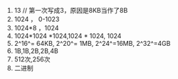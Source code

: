 1. 13 // 第一次写成3，原因是8KB当作了8B
2. 1024 ， 0-1023
3. 1024*8 ，1024
4. 1024*1024 *1024,1024 * 1024, 1024
5. 2^16^= 64KB, 2^20^= 1MB, 2^24^=16MB, 2^32^=4GB
6. 1B,1B,2B,2B,4B
7. 512次,256次
8. 二进制